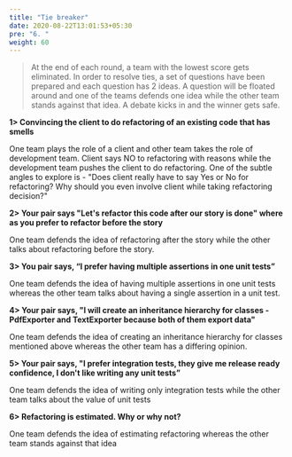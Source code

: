 ```yaml
---
title: "Tie breaker"
date: 2020-08-22T13:01:53+05:30
pre: "6. "
weight: 60
---
```


> At the end of each round, a team with the lowest score gets eliminated. In order to resolve ties, a set of questions have been prepared and each question has 2 ideas. 
A question will be floated around and one of the teams defends one idea while the other team stands against that idea. A debate kicks in and the winner gets safe.

**1> Convincing the client to do refactoring of an existing code that has smells**

One team plays the role of a client and other team takes the role of development team. Client says NO to refactoring with reasons while the development team pushes the client to do refactoring.
One of the subtle angles to explore is - "Does client really have to say Yes or No for refactoring? Why should you even involve client while taking refactoring decision?"

**2> Your pair says "Let's refactor this code after our story is done" where as you prefer to refactor before the story**

One team defends the idea of refactoring after the story while the other talks about refactoring before the story. 

**3> You pair says, “I prefer having multiple assertions in one unit tests”**

One team defends the idea of having multiple assertions in one unit tests whereas the other team talks about having a single assertion in a unit test.

**4> Your pair says, "I will create an inheritance hierarchy for classes - PdfExporter and TextExporter because both of them export data"**

One team defends the idea of creating an inheritance hierarchy for classes mentioned above whereas the other team has a differing opinion.

**5> Your pair says, "I prefer integration tests, they give me release ready confidence, I don't like writing any unit tests”**

One team defends the idea of writing only integration tests while the other team talks about the value of unit tests 

**6> Refactoring is estimated. Why or why not?**

One team defends the idea of estimating refactoring whereas the other team stands against that idea 
